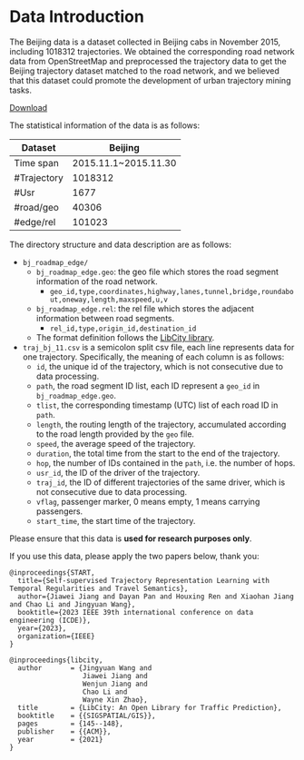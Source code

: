 # Data Introduction

The Beijing data is a dataset collected in Beijing cabs in November 2015, including 1018312 trajectories. We obtained the corresponding road network data from OpenStreetMap and preprocessed the trajectory data to get the Beijing trajectory dataset matched to the road network, and we believed that this dataset could promote the development of urban trajectory mining tasks.

[Download](https://pan.baidu.com/s/1TbqhtImm_dWQZ1-9-1XsIQ?pwd=1231)

The statistical information of the data is as follows:

| Dataset     | Beijing              |
| ----------- | -------------------- |
| Time span   | 2015.11.1~2015.11.30 |
| #Trajectory | 1018312              |
| #Usr        | 1677                 |
| #road/geo   | 40306                |
| #edge/rel   | 101023               |

The directory structure and data description are as follows:

- `bj_roadmap_edge/` 
  - `bj_roadmap_edge.geo`: the geo file which stores the road segment information of the road network.
    - `geo_id,type,coordinates,highway,lanes,tunnel,bridge,roundabout,oneway,length,maxspeed,u,v`
  - `bj_roadmap_edge.rel`: the rel file which stores the adjacent information between road segments.
    - `rel_id,type,origin_id,destination_id`
  - The format definition follows the [LibCity library](https://bigscity-libcity-docs.readthedocs.io/en/latest/user_guide/data/atomic_files.html).
- `traj_bj_11.csv` is a semicolon split csv file, each line represents data for one trajectory. Specifically, the meaning of each column is as follows:
  - `id`,  the unique id of the trajectory, which is not consecutive due to data processing.
  - `path`, the road segment ID list, each ID represent a `geo_id` in `bj_roadmap_edge.geo`.
  - `tlist`, the corresponding timestamp (UTC) list of each road ID in `path`.
  - `length`, the routing length of the trajectory, accumulated according to the road length provided by the `geo` file.
  - `speed`, the average speed of the trajectory.
  - `duration`, the total time from the start to the end of the trajectory.
  - `hop`, the number of IDs contained in the `path`, i.e. the number of hops.
  - `usr_id`,  the ID of the driver of the trajectory.
  - `traj_id`, the ID of different trajectories of the same driver, which is not consecutive due to data processing.
  - `vflag`, passenger marker, 0 means empty, 1 means carrying passengers.
  - `start_time`, the start time of the trajectory.

Please ensure that this data is **used for research purposes only**. 

If you use this data, please apply the two papers below, thank you:

```
@inproceedings{START,
  title={Self-supervised Trajectory Representation Learning with Temporal Regularities and Travel Semantics},
  author={Jiawei Jiang and Dayan Pan and Houxing Ren and Xiaohan Jiang and Chao Li and Jingyuan Wang},
  booktitle={2023 IEEE 39th international conference on data engineering (ICDE)},
  year={2023},
  organization={IEEE}
}

@inproceedings{libcity,
  author       = {Jingyuan Wang and
                  Jiawei Jiang and
                  Wenjun Jiang and
                  Chao Li and
                  Wayne Xin Zhao},
  title        = {LibCity: An Open Library for Traffic Prediction},
  booktitle    = {{SIGSPATIAL/GIS}},
  pages        = {145--148},
  publisher    = {{ACM}},
  year         = {2021}
}
```
